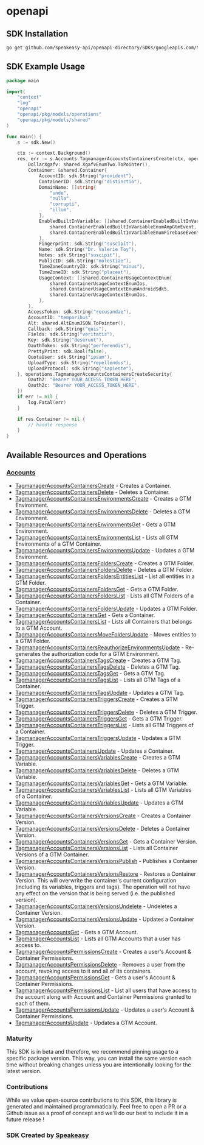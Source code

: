 # openapi

<!-- Start SDK Installation -->
## SDK Installation

```bash
go get github.com/speakeasy-api/openapi-directory/SDKs/googleapis.com/tagmanager/v1/go
```
<!-- End SDK Installation -->

## SDK Example Usage
<!-- Start SDK Example Usage -->
```go
package main

import(
	"context"
	"log"
	"openapi"
	"openapi/pkg/models/operations"
	"openapi/pkg/models/shared"
)

func main() {
    s := sdk.New()

    ctx := context.Background()
    res, err := s.Accounts.TagmanagerAccountsContainersCreate(ctx, operations.TagmanagerAccountsContainersCreateRequest{
        DollarXgafv: shared.XgafvEnumTwo.ToPointer(),
        Container: &shared.Container{
            AccountID: sdk.String("provident"),
            ContainerID: sdk.String("distinctio"),
            DomainName: []string{
                "unde",
                "nulla",
                "corrupti",
                "illum",
            },
            EnabledBuiltInVariable: []shared.ContainerEnabledBuiltInVariableEnum{
                shared.ContainerEnabledBuiltInVariableEnumAmpGtmEvent,
                shared.ContainerEnabledBuiltInVariableEnumFirebaseEventParameterCampaign,
            },
            Fingerprint: sdk.String("suscipit"),
            Name: sdk.String("Dr. Valerie Toy"),
            Notes: sdk.String("suscipit"),
            PublicID: sdk.String("molestiae"),
            TimeZoneCountryID: sdk.String("minus"),
            TimeZoneID: sdk.String("placeat"),
            UsageContext: []shared.ContainerUsageContextEnum{
                shared.ContainerUsageContextEnumIos,
                shared.ContainerUsageContextEnumAndroidSdk5,
                shared.ContainerUsageContextEnumIos,
            },
        },
        AccessToken: sdk.String("recusandae"),
        AccountID: "temporibus",
        Alt: shared.AltEnumJSON.ToPointer(),
        Callback: sdk.String("quis"),
        Fields: sdk.String("veritatis"),
        Key: sdk.String("deserunt"),
        OauthToken: sdk.String("perferendis"),
        PrettyPrint: sdk.Bool(false),
        QuotaUser: sdk.String("ipsam"),
        UploadType: sdk.String("repellendus"),
        UploadProtocol: sdk.String("sapiente"),
    }, operations.TagmanagerAccountsContainersCreateSecurity{
        Oauth2: "Bearer YOUR_ACCESS_TOKEN_HERE",
        Oauth2c: "Bearer YOUR_ACCESS_TOKEN_HERE",
    })
    if err != nil {
        log.Fatal(err)
    }

    if res.Container != nil {
        // handle response
    }
}
```
<!-- End SDK Example Usage -->

<!-- Start SDK Available Operations -->
## Available Resources and Operations


### [Accounts](docs/accounts/README.md)

* [TagmanagerAccountsContainersCreate](docs/accounts/README.md#tagmanageraccountscontainerscreate) - Creates a Container.
* [TagmanagerAccountsContainersDelete](docs/accounts/README.md#tagmanageraccountscontainersdelete) - Deletes a Container.
* [TagmanagerAccountsContainersEnvironmentsCreate](docs/accounts/README.md#tagmanageraccountscontainersenvironmentscreate) - Creates a GTM Environment.
* [TagmanagerAccountsContainersEnvironmentsDelete](docs/accounts/README.md#tagmanageraccountscontainersenvironmentsdelete) - Deletes a GTM Environment.
* [TagmanagerAccountsContainersEnvironmentsGet](docs/accounts/README.md#tagmanageraccountscontainersenvironmentsget) - Gets a GTM Environment.
* [TagmanagerAccountsContainersEnvironmentsList](docs/accounts/README.md#tagmanageraccountscontainersenvironmentslist) - Lists all GTM Environments of a GTM Container.
* [TagmanagerAccountsContainersEnvironmentsUpdate](docs/accounts/README.md#tagmanageraccountscontainersenvironmentsupdate) - Updates a GTM Environment.
* [TagmanagerAccountsContainersFoldersCreate](docs/accounts/README.md#tagmanageraccountscontainersfolderscreate) - Creates a GTM Folder.
* [TagmanagerAccountsContainersFoldersDelete](docs/accounts/README.md#tagmanageraccountscontainersfoldersdelete) - Deletes a GTM Folder.
* [TagmanagerAccountsContainersFoldersEntitiesList](docs/accounts/README.md#tagmanageraccountscontainersfoldersentitieslist) - List all entities in a GTM Folder.
* [TagmanagerAccountsContainersFoldersGet](docs/accounts/README.md#tagmanageraccountscontainersfoldersget) - Gets a GTM Folder.
* [TagmanagerAccountsContainersFoldersList](docs/accounts/README.md#tagmanageraccountscontainersfolderslist) - Lists all GTM Folders of a Container.
* [TagmanagerAccountsContainersFoldersUpdate](docs/accounts/README.md#tagmanageraccountscontainersfoldersupdate) - Updates a GTM Folder.
* [TagmanagerAccountsContainersGet](docs/accounts/README.md#tagmanageraccountscontainersget) - Gets a Container.
* [TagmanagerAccountsContainersList](docs/accounts/README.md#tagmanageraccountscontainerslist) - Lists all Containers that belongs to a GTM Account.
* [TagmanagerAccountsContainersMoveFoldersUpdate](docs/accounts/README.md#tagmanageraccountscontainersmovefoldersupdate) - Moves entities to a GTM Folder.
* [TagmanagerAccountsContainersReauthorizeEnvironmentsUpdate](docs/accounts/README.md#tagmanageraccountscontainersreauthorizeenvironmentsupdate) - Re-generates the authorization code for a GTM Environment.
* [TagmanagerAccountsContainersTagsCreate](docs/accounts/README.md#tagmanageraccountscontainerstagscreate) - Creates a GTM Tag.
* [TagmanagerAccountsContainersTagsDelete](docs/accounts/README.md#tagmanageraccountscontainerstagsdelete) - Deletes a GTM Tag.
* [TagmanagerAccountsContainersTagsGet](docs/accounts/README.md#tagmanageraccountscontainerstagsget) - Gets a GTM Tag.
* [TagmanagerAccountsContainersTagsList](docs/accounts/README.md#tagmanageraccountscontainerstagslist) - Lists all GTM Tags of a Container.
* [TagmanagerAccountsContainersTagsUpdate](docs/accounts/README.md#tagmanageraccountscontainerstagsupdate) - Updates a GTM Tag.
* [TagmanagerAccountsContainersTriggersCreate](docs/accounts/README.md#tagmanageraccountscontainerstriggerscreate) - Creates a GTM Trigger.
* [TagmanagerAccountsContainersTriggersDelete](docs/accounts/README.md#tagmanageraccountscontainerstriggersdelete) - Deletes a GTM Trigger.
* [TagmanagerAccountsContainersTriggersGet](docs/accounts/README.md#tagmanageraccountscontainerstriggersget) - Gets a GTM Trigger.
* [TagmanagerAccountsContainersTriggersList](docs/accounts/README.md#tagmanageraccountscontainerstriggerslist) - Lists all GTM Triggers of a Container.
* [TagmanagerAccountsContainersTriggersUpdate](docs/accounts/README.md#tagmanageraccountscontainerstriggersupdate) - Updates a GTM Trigger.
* [TagmanagerAccountsContainersUpdate](docs/accounts/README.md#tagmanageraccountscontainersupdate) - Updates a Container.
* [TagmanagerAccountsContainersVariablesCreate](docs/accounts/README.md#tagmanageraccountscontainersvariablescreate) - Creates a GTM Variable.
* [TagmanagerAccountsContainersVariablesDelete](docs/accounts/README.md#tagmanageraccountscontainersvariablesdelete) - Deletes a GTM Variable.
* [TagmanagerAccountsContainersVariablesGet](docs/accounts/README.md#tagmanageraccountscontainersvariablesget) - Gets a GTM Variable.
* [TagmanagerAccountsContainersVariablesList](docs/accounts/README.md#tagmanageraccountscontainersvariableslist) - Lists all GTM Variables of a Container.
* [TagmanagerAccountsContainersVariablesUpdate](docs/accounts/README.md#tagmanageraccountscontainersvariablesupdate) - Updates a GTM Variable.
* [TagmanagerAccountsContainersVersionsCreate](docs/accounts/README.md#tagmanageraccountscontainersversionscreate) - Creates a Container Version.
* [TagmanagerAccountsContainersVersionsDelete](docs/accounts/README.md#tagmanageraccountscontainersversionsdelete) - Deletes a Container Version.
* [TagmanagerAccountsContainersVersionsGet](docs/accounts/README.md#tagmanageraccountscontainersversionsget) - Gets a Container Version.
* [TagmanagerAccountsContainersVersionsList](docs/accounts/README.md#tagmanageraccountscontainersversionslist) - Lists all Container Versions of a GTM Container.
* [TagmanagerAccountsContainersVersionsPublish](docs/accounts/README.md#tagmanageraccountscontainersversionspublish) - Publishes a Container Version.
* [TagmanagerAccountsContainersVersionsRestore](docs/accounts/README.md#tagmanageraccountscontainersversionsrestore) - Restores a Container Version. This will overwrite the container's current configuration (including its variables, triggers and tags). The operation will not have any effect on the version that is being served (i.e. the published version).
* [TagmanagerAccountsContainersVersionsUndelete](docs/accounts/README.md#tagmanageraccountscontainersversionsundelete) - Undeletes a Container Version.
* [TagmanagerAccountsContainersVersionsUpdate](docs/accounts/README.md#tagmanageraccountscontainersversionsupdate) - Updates a Container Version.
* [TagmanagerAccountsGet](docs/accounts/README.md#tagmanageraccountsget) - Gets a GTM Account.
* [TagmanagerAccountsList](docs/accounts/README.md#tagmanageraccountslist) - Lists all GTM Accounts that a user has access to.
* [TagmanagerAccountsPermissionsCreate](docs/accounts/README.md#tagmanageraccountspermissionscreate) - Creates a user's Account & Container Permissions.
* [TagmanagerAccountsPermissionsDelete](docs/accounts/README.md#tagmanageraccountspermissionsdelete) - Removes a user from the account, revoking access to it and all of its containers.
* [TagmanagerAccountsPermissionsGet](docs/accounts/README.md#tagmanageraccountspermissionsget) - Gets a user's Account & Container Permissions.
* [TagmanagerAccountsPermissionsList](docs/accounts/README.md#tagmanageraccountspermissionslist) - List all users that have access to the account along with Account and Container Permissions granted to each of them.
* [TagmanagerAccountsPermissionsUpdate](docs/accounts/README.md#tagmanageraccountspermissionsupdate) - Updates a user's Account & Container Permissions.
* [TagmanagerAccountsUpdate](docs/accounts/README.md#tagmanageraccountsupdate) - Updates a GTM Account.
<!-- End SDK Available Operations -->

### Maturity

This SDK is in beta and therefore, we recommend pinning usage to a specific package version.
This way, you can install the same version each time without breaking changes unless you are intentionally
looking for the latest version.

### Contributions

While we value open-source contributions to this SDK, this library is generated and maintained programmatically.
Feel free to open a PR or a Github issue as a proof of concept and we'll do our best to include it in a future release !

### SDK Created by [Speakeasy](https://docs.speakeasyapi.dev/docs/using-speakeasy/client-sdks)
